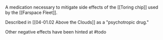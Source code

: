 A medication necessary to mitigate side effects of the [[Toring chip]] used by the [[Farspace Fleet]]. 

Described in [[04-01.02 Above the Clouds]] as a "psychotropic drug."

Other negative effects have been hinted at #todo